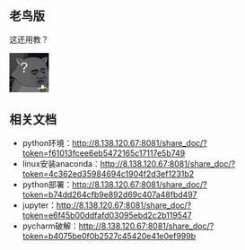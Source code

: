 ## 老鸟版
这还用教？

![img_30.png](img_30.png)

## 相关文档
- python环境：http://8.138.120.67:8081/share_doc/?token=f61013fcee6eb5472165c17117e5b749
- linux安装anaconda：http://8.138.120.67:8081/share_doc/?token=4c362ed35984694c1904f2d3ef1231b2
- python部署：http://8.138.120.67:8081/share_doc/?token=b74dd264cfb9e892d69c407a48fbd497
- jupyter：http://8.138.120.67:8081/share_doc/?token=e6f45b00ddfafd03095ebd2c2b119547
- pycharm破解：http://8.138.120.67:8081/share_doc/?token=b4075be0f0b2527c45420e41e0ef999b
